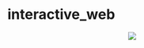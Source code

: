 # interactive_web
<p align="center">
<img src="![R S](https://github.com/Vivacissimo/interactive_web/assets/113839155/79366e6c-80dd-43f6-ae1f-fff5709288c6)">
</p>
